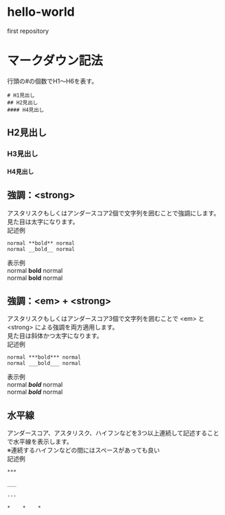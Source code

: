 # hello-world

first repository

# マークダウン記法

行頭の#の個数でH1～H6を表す。

    # H1見出し
    ## H2見出し
    #### H4見出し
 
## H2見出し  
### H3見出し  
#### H4見出し  

## 強調：\<strong\>  
アスタリスクもしくはアンダースコア2個で文字列を囲むことで強調にします。見た目は太字になります。  
記述例  

    normal **bold** normal
    normal __bold__ normal

表示例  
normal **bold** normal  
normal __bold__ normal  

## 強調：\<em\> + \<strong\>  
アスタリスクもしくはアンダースコア3個で文字列を囲むことで \<em\> と \<strong\> による強調を両方適用します。  
見た目は斜体かつ太字になります。  
記述例

    normal ***bold*** normal
    normal ___bold___ normal  

表示例  
normal ***bold*** normal  
normal ___bold___ normal  


## 水平線

アンダースコア、アスタリスク、ハイフンなどを3つ以上連続して記述することで水平線を表示します。  
※連続するハイフンなどの間にはスペースがあっても良い  
記述例

    ***
    
    ___
    
    ---
    
    *    *    *

